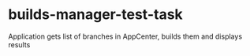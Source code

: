 # builds-manager-test-task
 Application gets list of branches in AppCenter, builds them and displays results 
